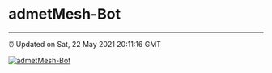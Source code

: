 # admetMesh-Bot
---
⏰ Updated on Sat, 22 May 2021 20:11:16 GMT

[![admetMesh-Bot](https://github.com/kotori-y/admetMesh-bot/actions/workflows/main.yml/badge.svg)](https://github.com/kotori-y/admetMesh-bot/actions/workflows/main.yml)
